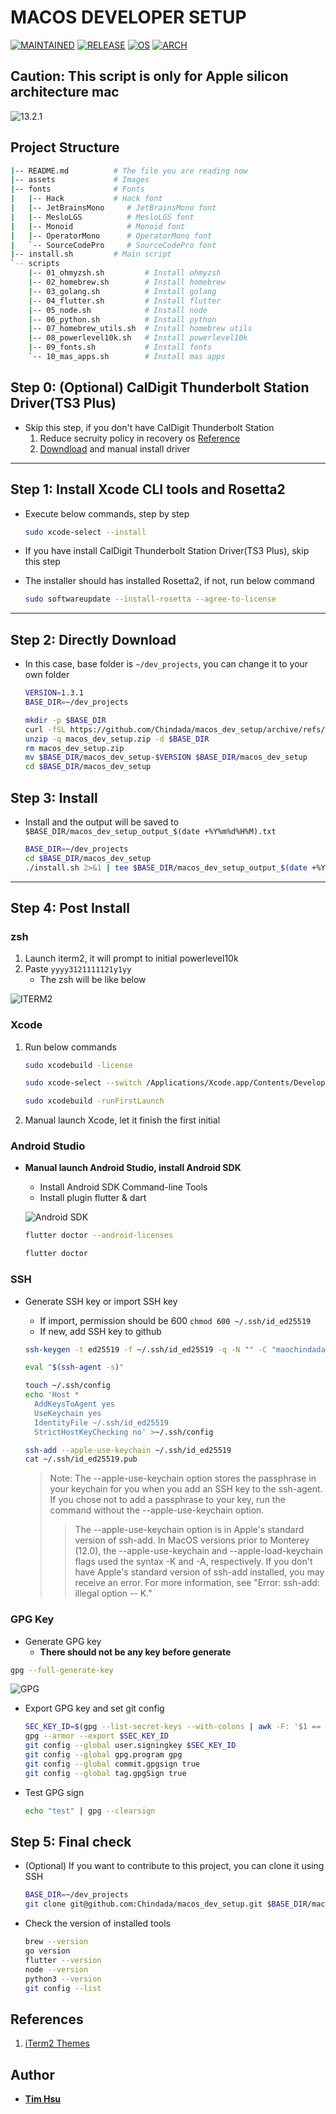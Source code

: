 # MACOS DEVELOPER SETUP

[![MAINTAINED](https://img.shields.io/badge/Maintained-yes-green?style=for-the-badge&logo=appveyor)](https://github.com/Chindada/macos_dev_setup)
[![RELEASE](https://img.shields.io/github/release/Chindada/macos_dev_setup?style=for-the-badge)](https://github.com/Chindada/macos_dev_setup/releases/latest)
[![OS](https://img.shields.io/badge/macOS-13.2.1-orange?style=for-the-badge&logo=macOS&logoColor=violet)](https://www.apple.com/tw/macos)
[![ARCH](https://img.shields.io/badge/Arch-arm64-silver?style=for-the-badge&logo=arm&logoColor=blue)](https://www.apple.com/tw/macos)

## **Caution: This script is only for Apple silicon architecture mac**

![13.2.1](./assets/s004.png)

## **Project Structure**

```bash
|-- README.md          # The file you are reading now
|-- assets             # Images
|-- fonts              # Fonts
|   |-- Hack           # Hack font
|   |-- JetBrainsMono     # JetBrainsMono font
|   |-- MesloLGS          # MesloLGS font
|   |-- Monoid            # Monoid font
|   |-- OperatorMono      # OperatorMono font
|   `-- SourceCodePro     # SourceCodePro font
|-- install.sh         # Main script
`-- scripts
    |-- 01_ohmyzsh.sh         # Install ohmyzsh
    |-- 02_homebrew.sh        # Install homebrew
    |-- 03_golang.sh          # Install golang
    |-- 04_flutter.sh         # Install flutter
    |-- 05_node.sh            # Install node
    |-- 06_python.sh          # Install python
    |-- 07_homebrew_utils.sh  # Install homebrew utils
    |-- 08_powerlevel10k.sh   # Install powerlevel10k
    |-- 09_fonts.sh           # Install fonts
    `-- 10_mas_apps.sh        # Install mas apps
```

## **Step 0: (Optional) CalDigit Thunderbolt Station Driver(TS3 Plus)**

- Skip this step, if you don't have CalDigit Thunderbolt Station
  1. Reduce secruity policy in recovery os [Reference](https://support.apple.com/guide/deployment/startup-security-dep5810e849c/web)
  2. [Downdload](https://downloads.caldigit.com/CalDigit-Thunderbolt-Station-Mac-Drivers.zip) and manual install driver

---

## **Step 1: Install Xcode CLI tools and Rosetta2**

- Execute below commands, step by step

  ```bash
  sudo xcode-select --install
  ```

- If you have install CalDigit Thunderbolt Station Driver(TS3 Plus), skip this step
- The installer should has installed Rosetta2, if not, run below command

  ```bash
  sudo softwareupdate --install-rosetta --agree-to-license
  ```

---

## **Step 2: Directly Download**

- In this case, base folder is `~/dev_projects`, you can change it to your own folder

  ```bash
  VERSION=1.3.1
  BASE_DIR=~/dev_projects
  ```

  ```bash
  mkdir -p $BASE_DIR
  curl -fSL https://github.com/Chindada/macos_dev_setup/archive/refs/tags/v$VERSION.zip -o macos_dev_setup.zip
  unzip -q macos_dev_setup.zip -d $BASE_DIR
  rm macos_dev_setup.zip
  mv $BASE_DIR/macos_dev_setup-$VERSION $BASE_DIR/macos_dev_setup
  cd $BASE_DIR/macos_dev_setup
  ```

## **Step 3: Install**

- Install and the output will be saved to `$BASE_DIR/macos_dev_setup_output_$(date +%Y%m%d%H%M).txt`

  ```bash
  BASE_DIR=~/dev_projects
  cd $BASE_DIR/macos_dev_setup
  ./install.sh 2>&1 | tee $BASE_DIR/macos_dev_setup_output_$(date +%Y%m%d%H%M).txt
  ```

---

## **Step 4: Post Install**

### **zsh**

1. Launch iterm2, it will prompt to initial powerlevel10k
2. Paste `yyyy3121111121y1yy`
    - The zsh will be like below

![ITERM2](./assets/s005.png)

### **Xcode**

1. Run below commands

    ```bash
    sudo xcodebuild -license
    ```

    ```bash
    sudo xcode-select --switch /Applications/Xcode.app/Contents/Developer
    ```

    ```bash
    sudo xcodebuild -runFirstLaunch
    ```

2. Manual launch Xcode, let it finish the first initial

### **Android Studio**

- **Manual launch Android Studio, install Android SDK**
  - Install Android SDK Command-line Tools
  - Install plugin flutter & dart

  ![Android SDK](./assets/s007.png)

  ```bash
  flutter doctor --android-licenses
  ```

  ```bash
  flutter doctor
  ```

### **SSH**

- Generate SSH key or import SSH key
  - If import, permission should be 600 `chmod 600 ~/.ssh/id_ed25519`
  - If new, add SSH key to github

  ```bash
  ssh-keygen -t ed25519 -f ~/.ssh/id_ed25519 -q -N "" -C "maochindada@gmail.com"
  ```

  ```bash
  eval "$(ssh-agent -s)"

  touch ~/.ssh/config
  echo 'Host *
    AddKeysToAgent yes
    UseKeychain yes
    IdentityFile ~/.ssh/id_ed25519
    StrictHostKeyChecking no' >~/.ssh/config

  ssh-add --apple-use-keychain ~/.ssh/id_ed25519
  cat ~/.ssh/id_ed25519.pub
  ```

  > Note: The --apple-use-keychain option stores the passphrase in your keychain for you when you add an SSH key to the ssh-agent. If you chose not to add a passphrase to your key, run the command without the --apple-use-keychain option.
  >> The --apple-use-keychain option is in Apple's standard version of ssh-add. In MacOS versions prior to Monterey (12.0), the --apple-use-keychain and --apple-load-keychain flags used the syntax -K and -A, respectively.
  >> If you don't have Apple's standard version of ssh-add installed, you may receive an error. For more information, see "Error: ssh-add: illegal option -- K."

### **GPG Key**

- Generate GPG key
  - **There should not be any key before generate**

```bash
gpg --full-generate-key
```

![GPG](./assets/s006.png)

- Export GPG key and set git config

  ```bash
  SEC_KEY_ID=$(gpg --list-secret-keys --with-colons | awk -F: '$1 == "sec" {print $5}')
  gpg --armor --export $SEC_KEY_ID
  git config --global user.signingkey $SEC_KEY_ID
  git config --global gpg.program gpg
  git config --global commit.gpgsign true
  git config --global tag.gpgSign true
  ```

- Test GPG sign

  ```bash
  echo "test" | gpg --clearsign
  ```

## **Step 5: Final check**

- (Optional) If you want to contribute to this project, you can clone it using SSH

  ```bash
  BASE_DIR=~/dev_projects
  git clone git@github.com:Chindada/macos_dev_setup.git $BASE_DIR/macos_dev_setup
  ```

- Check the version of installed tools

  ```bash
  brew --version
  go version
  flutter --version
  node --version
  python3 --version
  git config --list
  ```

## References

1. [iTerm2 Themes](https://iterm2colorschemes.com)

## Author

- [**Tim Hsu**](https://github.com/Chindada)
